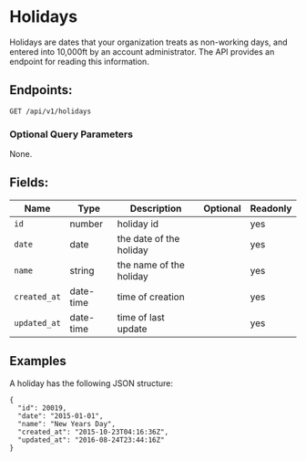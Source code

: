 # Holidays

Holidays are dates that your organization treats as non-working days, and entered into 10,000ft by an account administrator. The API provides an endpoint for reading this information.

## Endpoints:

```
GET /api/v1/holidays
```

### Optional Query Parameters

None.

## Fields:

| **Name** | **Type** | **Description** | **Optional** | **Readonly** |
| -------- | -------- | --------------- | ------------ | ------------- |
| `id` | number | holiday id |  | yes |
| `date` | date | the date of the holiday |  | yes |
| `name` | string | the name of the holiday |  | yes |
| `created_at` | date-time | time of creation | | yes |
| `updated_at` | date-time | time of last update | | yes |

## Examples

A holiday has the following JSON structure:

```
{
  "id": 20019,
  "date": "2015-01-01",
  "name": "New Years Day",
  "created_at": "2015-10-23T04:16:36Z",
  "updated_at": "2016-08-24T23:44:16Z"
}
```
